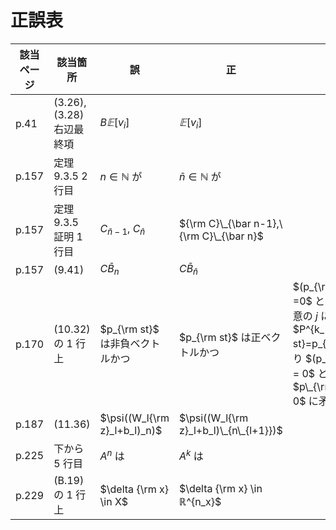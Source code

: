 # 正誤表

| 該当ページ |  該当箇所 |  誤  |  正  | 補足 | 対応 | 
| ---- | ---- | ---- | ---- | ---- | ---- |
|  p.41 | (3.26), (3.28) 右辺最終項 | $B𝔼[v_i]$ | $𝔼[v_i]$ | |  |
|  p.157 | 定理9.3.5 2 行目  | $n\in ℕ$ が | $\bar n\in ℕ$ が | |  |
|  p.157 | 定理9.3.5 証明 1 行目  | $C_{\bar n-1},\ C_{\bar n}$ | ${\rm C}\_{\bar n-1},\ {\rm C}\_{\bar n}$ | |  |
|  p.157 | (9.41) | $C \bar B_{n}$ | $C \bar B_{\bar n}$ | |  |
|  p.170 | (10.32) の 1 行上  | $p_{\rm st}$ は非負ベクトルかつ | $p_{\rm st}$ は正ベクトルかつ | $(p_{\rm st})\_i =0$ とすると，任意の $j$ に対して $P^{k_1(i,j)}p_{\rm st}=p_{\rm st}$ より $(p_{\rm st})_j = 0$ となり， $p\_{\rm st} \neq 0$ に矛盾する |  |
|  p.187 | (11.36)  | $\psi((W_l{\rm z}_l+b_l)_n)$ | $\psi((W_l{\rm z}_l+b_l)\_{n\_{l+1}})$ | |  |
|  p.225 | 下から 5 行目  | $A^n$ は | $A^k$ は | |  |
|  p.229 | (B.19) の 1 行上  | $\delta {\rm x} \in X$ | $\delta {\rm x} \in ℝ^{n_x}$ | |  |
